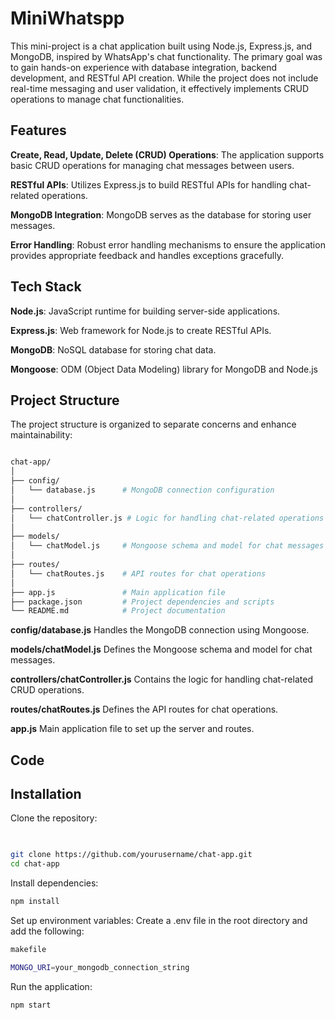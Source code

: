 
# MiniWhatspp

This mini-project is a chat application built using Node.js, Express.js, and MongoDB, inspired by WhatsApp's chat functionality. The primary goal was to gain hands-on experience with database integration, backend development, and RESTful API creation. While the project does not include real-time messaging and user validation, it effectively implements CRUD operations to manage chat functionalities.






## Features

**Create, Read, Update, Delete (CRUD) Operations**: The application supports basic CRUD operations for managing chat messages between users.

**RESTful APIs**: Utilizes Express.js to build RESTful APIs for handling chat-related operations.

**MongoDB Integration**: MongoDB serves as the database for storing user messages.

**Error Handling**: Robust error handling mechanisms to ensure the application provides appropriate feedback and handles exceptions gracefully.

## Tech Stack

**Node.js**: JavaScript runtime for building server-side applications.

**Express.js**: Web framework for Node.js to create RESTful APIs.

**MongoDB**: NoSQL database for storing chat data.

**Mongoose**: ODM (Object Data Modeling) library for MongoDB and Node.js

## Project Structure
The project structure is organized to separate concerns and enhance maintainability:

``` bash

chat-app/
│
├── config/
│   └── database.js      # MongoDB connection configuration
│
├── controllers/
│   └── chatController.js # Logic for handling chat-related operations
│
├── models/
│   └── chatModel.js     # Mongoose schema and model for chat messages
│
├── routes/
│   └── chatRoutes.js    # API routes for chat operations
│
├── app.js               # Main application file
├── package.json         # Project dependencies and scripts
└── README.md            # Project documentation
```

**config/database.js**
Handles the MongoDB connection using Mongoose.

**models/chatModel.js**
Defines the Mongoose schema and model for chat messages.

**controllers/chatController.js**
Contains the logic for handling chat-related CRUD operations.

**routes/chatRoutes.js**
Defines the API routes for chat operations.

**app.js**
Main application file to set up the server and routes.
## Code
## Installation
 Clone the repository:

```bash
 

git clone https://github.com/yourusername/chat-app.git
cd chat-app
```
Install dependencies:
```bash
npm install
```
Set up environment variables:
Create a .env file in the root directory and add the following:

```bash
makefile

MONGO_URI=your_mongodb_connection_string
```
Run the application:
```bash
npm start
```